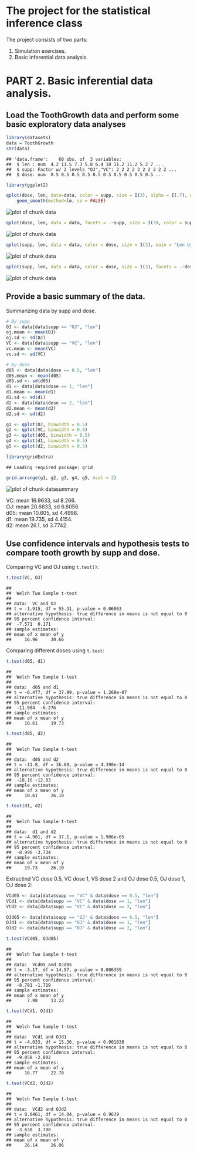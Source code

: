 The project for the statistical inference class
========================================================
The project consists of two parts:

1. Simulation exercises.
2. Basic inferential data analysis.

# PART 2. Basic inferential data analysis.

## Load the ToothGrowth data and perform some basic exploratory data analyses


```r
library(datasets)
data = ToothGrowth
str(data)
```

```
## 'data.frame':	60 obs. of  3 variables:
##  $ len : num  4.2 11.5 7.3 5.8 6.4 10 11.2 11.2 5.2 7 ...
##  $ supp: Factor w/ 2 levels "OJ","VC": 2 2 2 2 2 2 2 2 2 2 ...
##  $ dose: num  0.5 0.5 0.5 0.5 0.5 0.5 0.5 0.5 0.5 0.5 ...
```

```r
library(ggplot2)

qplot(dose, len, data=data, color = supp, size = I(3), alpha = I(.7), main = "Len by Dose") +
    geom_smooth(method=lm, se = FALSE)
```

![plot of chunk data](figure/data1.png) 

```r
qplot(dose, len, data = data, facets = .~supp, size = I(3), color = supp, main = "Len by Dose for each Supp")
```

![plot of chunk data](figure/data2.png) 

```r
qplot(supp, len, data = data, color = dose, size = I(3), main = "Len by Supp")
```

![plot of chunk data](figure/data3.png) 

```r
qplot(supp, len, data = data, color = dose, size = I(3), facets = .~dose, main = "Len by Supp for each Dose")
```

![plot of chunk data](figure/data4.png) 

## Provide a basic summary of the data.
Summarizing data by supp and dose.  

```r
# By supp
OJ <- data[data$supp == "OJ", "len"]
oj.mean <- mean(OJ)
oj.sd <- sd(OJ)
VC <- data[data$supp == "VC", "len"]
vc.mean <- mean(VC)
vc.sd <- sd(VC)

# By dose
d05 <- data[data$dose == 0.5, "len"]
d05.mean <- mean(d05)
d05.sd <- sd(d05)
d1 <- data[data$dose == 1, "len"]
d1.mean <- mean(d1)
d1.sd <- sd(d1)
d2 <- data[data$dose == 2, "len"]
d2.mean <- mean(d2)
d2.sd <- sd(d2)

g1 <- qplot(OJ, binwidth = 0.5)
g2 <- qplot(VC, binwidth = 0.5)
g3 <- qplot(d05, binwidth = 0.5)
g4 <- qplot(d1, binwidth = 0.5)
g5 <- qplot(d2, binwidth = 0.5)

library(gridExtra)
```

```
## Loading required package: grid
```

```r
grid.arrange(g1, g2, g3, g4, g5, ncol = 2)
```

![plot of chunk datasummary](figure/datasummary.png) 
  
VC: mean 16.9633, sd 8.266.  
OJ: mean 20.6633, sd 6.6056.  
d05: mean 10.605, sd 4.4998.  
d1: mean 19.735, sd 4.4154.  
d2: mean 26.1, sd 3.7742.  

## Use confidence intervals and hypothesis tests to compare tooth growth by supp and dose.

Comparing VC and OJ using `t.test()`:  

```r
t.test(VC, OJ)
```

```
## 
## 	Welch Two Sample t-test
## 
## data:  VC and OJ
## t = -1.915, df = 55.31, p-value = 0.06063
## alternative hypothesis: true difference in means is not equal to 0
## 95 percent confidence interval:
##  -7.571  0.171
## sample estimates:
## mean of x mean of y 
##     16.96     20.66
```
  
Comparing different doses using `t.test`:

```r
t.test(d05, d1)
```

```
## 
## 	Welch Two Sample t-test
## 
## data:  d05 and d1
## t = -6.477, df = 37.99, p-value = 1.268e-07
## alternative hypothesis: true difference in means is not equal to 0
## 95 percent confidence interval:
##  -11.984  -6.276
## sample estimates:
## mean of x mean of y 
##     10.61     19.73
```

```r
t.test(d05, d2)
```

```
## 
## 	Welch Two Sample t-test
## 
## data:  d05 and d2
## t = -11.8, df = 36.88, p-value = 4.398e-14
## alternative hypothesis: true difference in means is not equal to 0
## 95 percent confidence interval:
##  -18.16 -12.83
## sample estimates:
## mean of x mean of y 
##     10.61     26.10
```

```r
t.test(d1, d2)
```

```
## 
## 	Welch Two Sample t-test
## 
## data:  d1 and d2
## t = -4.901, df = 37.1, p-value = 1.906e-05
## alternative hypothesis: true difference in means is not equal to 0
## 95 percent confidence interval:
##  -8.996 -3.734
## sample estimates:
## mean of x mean of y 
##     19.73     26.10
```

Extractind VC dose 0.5, VC dose 1, VS dose 2 and OJ dose 0.5, OJ dose 1, OJ dose 2:

```r
VCd05 <- data[data$supp == "VC" & data$dose == 0.5, "len"]
VCd1 <- data[data$supp == "VC" & data$dose == 1, "len"]
VCd2 <- data[data$supp == "VC" & data$dose == 2, "len"]

OJd05 <- data[data$supp == "OJ" & data$dose == 0.5, "len"]
OJd1 <- data[data$supp == "OJ" & data$dose == 1, "len"]
OJd2 <- data[data$supp == "OJ" & data$dose == 2, "len"]

t.test(VCd05, OJd05)
```

```
## 
## 	Welch Two Sample t-test
## 
## data:  VCd05 and OJd05
## t = -3.17, df = 14.97, p-value = 0.006359
## alternative hypothesis: true difference in means is not equal to 0
## 95 percent confidence interval:
##  -8.781 -1.719
## sample estimates:
## mean of x mean of y 
##      7.98     13.23
```

```r
t.test(VCd1, OJd1)
```

```
## 
## 	Welch Two Sample t-test
## 
## data:  VCd1 and OJd1
## t = -4.033, df = 15.36, p-value = 0.001038
## alternative hypothesis: true difference in means is not equal to 0
## 95 percent confidence interval:
##  -9.058 -2.802
## sample estimates:
## mean of x mean of y 
##     16.77     22.70
```

```r
t.test(VCd2, OJd2)
```

```
## 
## 	Welch Two Sample t-test
## 
## data:  VCd2 and OJd2
## t = 0.0461, df = 14.04, p-value = 0.9639
## alternative hypothesis: true difference in means is not equal to 0
## 95 percent confidence interval:
##  -3.638  3.798
## sample estimates:
## mean of x mean of y 
##     26.14     26.06
```
